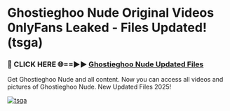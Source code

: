 # Ghostieghoo Nude Original Videos 0nlyFans Leaked - Files Updated! (tsga)

<h3>🔴 CLICK HERE 🌐==►► <a href="https://tinyurl.com/4mcuefdz" rel="nofollow">Ghostieghoo Nude Updated Files</a></h3>

Get Ghostieghoo Nude and all content. Now you can access all videos and pictures of Ghostieghoo Nude. New Updated Files 2025!

[![tsga](https://i.imgur.com/StAQSOY.gif)](https://tinyurl.com/4mcuefdz)
